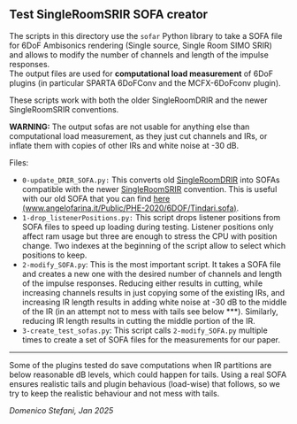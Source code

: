 Test SingleRoomSRIR SOFA creator
---

The scripts in this directory use the `sofar` Python library to take a SOFA file for 6DoF Ambisonics rendering (Single source, Single Room SIMO SRIR) and allows to modify the number of channels and length of the impulse responses.  
The output files are used for __computational load measurement__ of 6DoF plugins (in particular SPARTA 6DoFConv and the MCFX-6DoFconv plugin).

These scripts work with both the older SingleRoomDRIR and the newer SingleRoomSRIR conventions.

__WARNING:__ The output sofas are not usable for anything else than computational load measurement, as they just cut channels and IRs, or inflate them with copies of other IRs and white noise at -30 dB.

Files:
- `0-update_DRIR_SOFA.py:` This converts old [SingleRoomDRIR](https://www.sofaconventions.org/mediawiki/index.php/SingleRoomDRIR) into SOFAs compatible with the newer [SingleRoomSRIR](https://www.sofaconventions.org/mediawiki/index.php/SingleRoomSRIR) convention. This is useful with our old SOFA that you can find [here (www.angelofarina.it/Public/PHE-2020/6DOF/Tindari.sofa)](http://www.angelofarina.it/Public/PHE-2020/6DOF/Tindari.sofa).
- `1-drop_listenerPositions.py:` This script drops listener positions from SOFA files to speed up loading during testing. Listener positions only affect ram usage but three are enough to stress the CPU with position change.
Two indexes at the beginning of the script allow to select which positions to keep.
- `2-modify_SOFA.py`: This is the most important script. It takes a SOFA file and creates a new one with the desired number of channels and length of the impulse responses. Reducing either results in cutting, while increasing channels results in just copying some of the existing IRs, and increasing IR length results in adding white noise at -30 dB to the middle of the IR (in an attempt not to mess with tails see below ***). Similarly, reducing IR length results in cutting the middle portion of the IR.
- `3-create_test_sofas.py`: This script calls `2-modify_SOFA.py` multiple times to create a set of SOFA files for the measurements for our paper.


***
Some of the plugins tested do save computations when IR partitions are below reasonable dB levels, which could happen for tails.
Using a real SOFA ensures realistic tails and plugin behavious (load-wise) that follows, so we try to keep the realistic behaviour and not mess with tails.


_Domenico Stefani, Jan 2025_